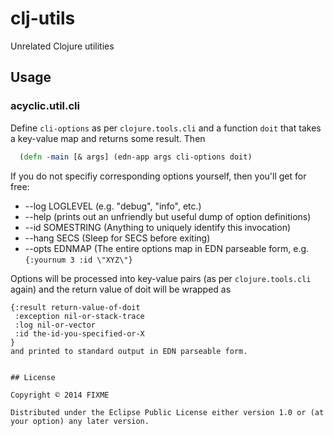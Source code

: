 # clj-utils

Unrelated Clojure utilities

## Usage

### acyclic.util.cli

Define ```cli-options``` as per ```clojure.tools.cli``` and a function ```doit```
that takes a key-value map and returns some result.  Then
~~~.clj
  (defn -main [& args] (edn-app args cli-options doit)
~~~
If you do not specifiy corresponding options yourself, then you'll get for free:

* --log LOGLEVEL  (e.g. "debug", "info", etc.)
* --help  (prints out an unfriendly but useful dump of option definitions)
* --id SOMESTRING  (Anything to uniquely identify this invocation)
* --hang SECS  (Sleep for SECS before exiting)
* --opts EDNMAP  (The entire options map in EDN parseable form, e.g. ```{:yournum 3 :id \"XYZ\"}```

Options will be processed into key-value pairs (as per ```clojure.tools.cli``` again)
and the return value of doit will be wrapped as
~~~
{:result return-value-of-doit
 :exception nil-or-stack-trace
 :log nil-or-vector
 :id the-id-you-specified-or-X
}
and printed to standard output in EDN parseable form.


## License

Copyright © 2014 FIXME

Distributed under the Eclipse Public License either version 1.0 or (at
your option) any later version.
